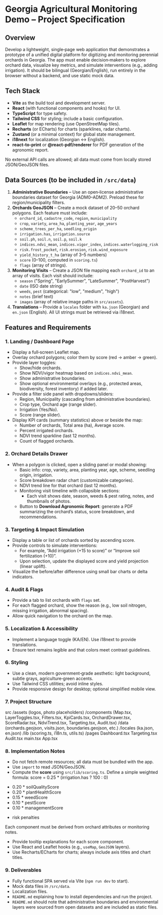 # Georgia Agricultural Monitoring Demo – Project Specification

## Overview

Develop a lightweight, single‑page web application that demonstrates a prototype of a unified digital platform for digitizing and monitoring perennial orchards in Georgia. The app must enable decision‑makers to explore orchard data, visualize key metrics, and simulate interventions (e.g., adding irrigation). It should be bilingual (Georgian/English), run entirely in the browser without a backend, and use static mock data.

## Tech Stack

- **Vite** as the build tool and development server.
- **React** (with functional components and hooks) for UI.
- **TypeScript** for type safety.
- **Tailwind CSS** for styling; include a basic configuration.
- **Leaflet** for map rendering (use OpenStreetMap tiles).
- **Recharts** (or ECharts) for charts (sparklines, radar charts).
- **Zustand** (or a minimal context) for global state management.
- **i18next** for localization (Georgian ↔ English).
- **react‑to‑print** or **@react‑pdf/renderer** for PDF generation of the agronomic report.

No external API calls are allowed; all data must come from locally stored JSON/GeoJSON files.

## Data Sources (to be included in `/src/data`)

1. **Administrative Boundaries** – Use an open‑license administrative boundaries dataset for Georgia (ADM0–ADM2). Preload these for region/municipality filters.
2. **Orchards GeoJSON** – Create a mock dataset of 20–50 orchard polygons. Each feature must include:
   - `orchard_id`, `cadastre_code`, `region`, `municipality`
   - `crop`, `variety`, `area_ha`, `planting_year`, `age_years`
   - `scheme_trees_per_ha`, `seedling_origin`
   - `irrigation.has`, `irrigation.source`
   - `soil.ph`, `soil.n`, `soil.p`, `soil.k`
   - `indices.ndvi_mean`, `indices.vigor_index`, `indices.waterlogging_risk`
   - `risk.frost_pocket`, `risk.erosion`, `risk.wind_exposure`
   - `yield_history_t_ha` (array of 3–5 numbers)
   - `score` (0–100, computed in `scoring.ts`)
   - `flags` (array of strings).
3. **Monitoring Visits** – Create a JSON file mapping each `orchard_id` to an array of visits. Each visit should include:
   - `season` ("Spring", "EarlySummer", "LateSummer", "PostHarvest")
   - `date` (ISO date string)
   - `weeds`, `pest` (categorical: "low", "medium", "high")
   - `notes` (brief text)
   - `images` (array of relative image paths in `src/assets`).
4. **Translations** – Provide a `locales` folder with `ka.json` (Georgian) and `en.json` (English). All UI strings must be retrieved via i18next.

## Features and Requirements

### 1. Landing / Dashboard Page
- Display a full‑screen Leaflet map.
- Overlay orchard polygons; color them by score (red → amber → green).
- Provide layer toggles:
  - Show/hide orchards.
  - Show NDVI/vigor heatmap based on `indices.ndvi_mean`.
  - Show administrative boundaries.
  - Show optional environmental overlays (e.g., protected areas, biodiversity, forest inventory) if added later.
- Provide a filter side panel with dropdowns/sliders:
  - Region, Municipality (cascading from administrative boundaries).
  - Crop type, Orchard age (range slider).
  - Irrigation (Yes/No).
  - Score (range slider).
- Display KPI cards (summary statistics) above or beside the map:
  - Number of orchards, Total area (ha), Average score.
  - Percent irrigated orchards.
  - NDVI trend sparkline (last 12 months).
  - Count of flagged orchards.

### 2. Orchard Details Drawer
- When a polygon is clicked, open a sliding panel or modal showing:
  - Basic info: crop, variety, area, planting year, age, scheme, seedling origin, irrigation.
  - Score breakdown radar chart (customizable categories).
  - NDVI trend line for that orchard (last 12 months).
  - Monitoring visit timeline with collapsible sections:
    - Each visit shows date, season, weeds & pest rating, notes, and thumbnails of photos.
  - Button to **Download Agronomic Report**: generate a PDF summarizing the orchard’s status, score breakdown, and recommendations.

### 3. Targeting & Impact Simulation
- Display a table or list of orchards sorted by ascending score.
- Provide controls to simulate interventions:
  - For example, “Add irrigation (+15 to score)” or “Improve soil fertilization (+10)”.
  - Upon selection, update the displayed score and yield projection (linear uplift).
- Visualize the before/after difference using small bar charts or delta indicators.

### 4. Audit & Flags
- Provide a tab to list orchards with `flags` set.
- For each flagged orchard, show the reason (e.g., low soil nitrogen, missing irrigation, abnormal spacing).
- Allow quick navigation to the orchard on the map.

### 5. Localization & Accessibility
- Implement a language toggle (KA/EN). Use i18next to provide translations.
- Ensure text remains legible and that colors meet contrast guidelines.

### 6. Styling
- Use a clean, modern government‑grade aesthetic: light background, subtle grays, agriculture‑green accents.
- Use Tailwind CSS utilities; avoid inline styles.
- Provide responsive design for desktop; optional simplified mobile view.

### 7. Project Structure
src
/assets        (logos, photo placeholders)
/components    (Map.tsx, LayerToggles.tsx, Filters.tsx, KpiCards.tsx, OrchardDrawer.tsx, ScoreRadar.tsx, NdviTrend.tsx, Targeting.tsx, Audit.tsx)
/data          (orchards.geojson, visits.json, boundaries.geojson, etc.)
/locales       (ka.json, en.json)
/lib           (scoring.ts, i18n.ts, utils.ts)
/pages
Dashboard.tsx
Targeting.tsx
Audit.tsx
main.tsx
App.tsx


### 8. Implementation Notes
- Do not fetch remote resources; all data must be bundled with the app.
- Use `import` to read JSON/GeoJSON.
- Compute the **score** using `src/lib/scoring.ts`. Define a simple weighted formula:
score = 0.25 * (irrigation.has ? 100 : 0)
+ 0.20 * soilQualityScore
+ 0.20 * plantHealthScore
+ 0.15 * weedScore
+ 0.10 * pestScore
+ 0.10 * managementScore
- risk penalties

Each component must be derived from orchard attributes or monitoring notes.
- Provide tooltip explanations for each score component.
- Use React and Leaflet hooks (e.g., `useMap`, `GeoJSON` layers).
- Use Recharts/ECharts for charts; always include axis titles and chart titles.

### 9. Deliverables
- Fully functional SPA served via Vite (`npm run dev` to start).
- Mock data files in `/src/data`.
- Localization files.
- `README.md` explaining how to install dependencies and run the project.
- `README.md` should note that administrative boundaries and environmental layers were sourced from open datasets and are included as static files.


